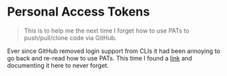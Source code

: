 # Personal Access Tokens
> This is to help me the next time I forget how to use PATs to push/pull/clone code via GitHub.

Ever since GitHub removed login support from CLIs it had been annoying to go back and re-read how to use PATs. This time I found a [link](https://www.edgoad.com/2021/02/using-personal-access-tokens-with-git-and-github.html) and documenting it here to never forget.
